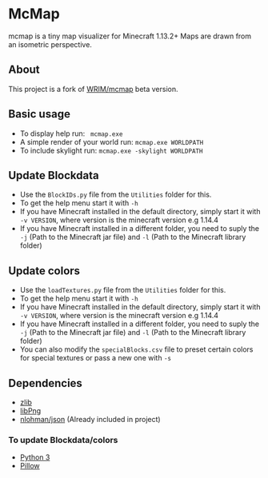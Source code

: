 # McMap
mcmap is a tiny map visualizer for Minecraft 1.13.2+ Maps are drawn from an isometric perspective.

## About
This project is a fork of [WRIM/mcmap](https://github.com/WRIM/mcmap) beta version.

## Basic usage
- To display help run: ``` mcmap.exe```
- A simple render of your world run: ``` mcmap.exe WORLDPATH ```
- To include skylight run: ``` mcmap.exe -skylight WORLDPATH ```

## Update Blockdata
- Use the ```BlockIDs.py``` file from the ```Utilities``` folder for this.
- To get the help menu start it with ```-h```
- If you have Minecraft installed in the default directory, simply start it with ```-v VERSION```, where version is the minecraft version e.g 1.14.4
- If you have Minecraft installed in a different folder, you need to suply the ```-j``` (Path to the Minecraft jar file) and ```-l``` (Path to the Minecraft library folder)

## Update colors
- Use the ```loadTextures.py``` file from the ```Utilities``` folder for this.
- To get the help menu start it with ```-h```
- If you have Minecraft installed in the default directory, simply start it with ```-v VERSION```, where version is the minecraft version e.g 1.14.4
- If you have Minecraft installed in a different folder, you need to suply the ```-j``` (Path to the Minecraft jar file) and ```-l``` (Path to the Minecraft library folder)
- You can also modify the ```specialBlocks.csv``` file to preset certain colors for special textures or pass a new one with ```-s```

## Dependencies
 - [zlib](https://zlib.net/)
 - [libPng](http://www.libpng.org)
 - [nlohman/json](https://github.com/nlohmann/json) (Already included in project)
### To update Blockdata/colors
 - [Python 3](https://www.python.org/)
 - [Pillow](https://pillow.readthedocs.io/en/5.3.x/)
